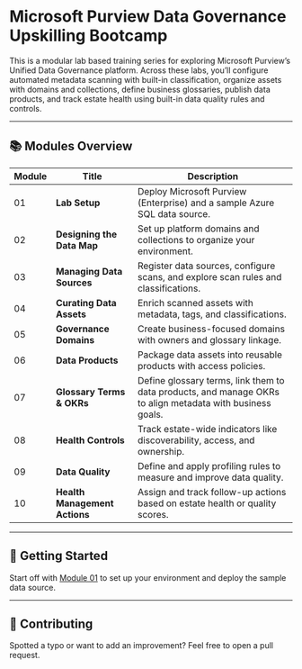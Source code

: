 # Microsoft Purview Data Governance Upskilling Bootcamp


This is a modular lab based training series for exploring Microsoft Purview’s Unified Data Governance platform. Across these labs, you’ll configure automated metadata scanning with built-in classification, organize assets with domains and collections, define business glossaries, publish data products, and track estate health using built-in data quality rules and controls.

---

## 📚 Modules Overview

| Module | Title                                  | Description |
|--------|----------------------------------------|-------------|
| 01     | **Lab Setup**                          | Deploy Microsoft Purview (Enterprise) and a sample Azure SQL data source. |
| 02     | **Designing the Data Map**             | Set up platform domains and collections to organize your environment. |
| 03     | **Managing Data Sources**              | Register data sources, configure scans, and explore scan rules and classifications. |
| 04     | **Curating Data Assets**               | Enrich scanned assets with metadata, tags, and classifications. |
| 05     | **Governance Domains**                 | Create business-focused domains with owners and glossary linkage. |
| 06     | **Data Products**                      | Package data assets into reusable products with access policies. |
| 07     | **Glossary Terms & OKRs**              | Define glossary terms, link them to data products, and manage OKRs to align metadata with business goals. |
| 08     | **Health Controls**                    | Track estate-wide indicators like discoverability, access, and ownership. |
| 09     | **Data Quality**                       | Define and apply profiling rules to measure and improve data quality. |
| 10     | **Health Management Actions**          | Assign and track follow-up actions based on estate health or quality scores. |

---

## 🚀 Getting Started

Start off with [Module 01](modules/module01.md) to set up your environment and deploy the sample data source.

---

## 🤝 Contributing

Spotted a typo or want to add an improvement? Feel free to open a pull request.

